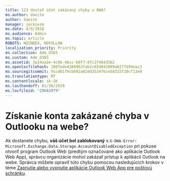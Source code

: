 ```yaml
---
title: 123 dostať účet zakázaný chyby v OWA?
ms.author: daeite
author: daeite
manager: jackiesm
ms.date: 4/9/2018
ms.audience: Admin
ms.topic: article
ROBOTS: NOINDEX, NOFOLLOW
localization_priority: Priority
ms.collection: Adm_O365
ms.custom: Adm_O365
ms.assetid: 3e24aa2e-4c96-46cc-b9f7-8fc2f4643562
ms.openlocfilehash: 1807ede4288963fab2c65d042009a627f694eac2
ms.sourcegitcommit: 91cd01f9cb692a02dd3534f6ce58315f38cf13e9
ms.translationtype: MT
ms.contentlocale: sk-SK
ms.lasthandoff: 01/30/2019
ms.locfileid: "29663979"
---
```

# <a name="getting-an-account-disabled-error-in-outlook-on-the-web"></a>Získanie konta zakázané chyba v Outlooku na webe?

Ak dostanete chybu, **váš účet bol zablokovaný** s `X-OWA-Error: Microsoft.Exchange.Data.Storage.AccountDisabledException` pri pokuse otvoriť program Outlook Web (predtým označované ako aplikácie Outlook Web App), správcu organizácie mohol zakázať prístup k aplikácii Outlook na webe. Správca môžete opraviť túto chybu pomocou nasledujúcich krokov v téme [Zapnutie alebo vypnutie aplikácie Outlook Web App pre poštovú schránku](https://technet.microsoft.com/library/bb124124%28v=exchg.150%29.aspx).
  
